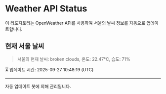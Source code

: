 
# Weather API Status

이 리포지토리는 OpenWeather API를 사용하여 서울의 날씨 정보를 자동으로 업데이트합니다.

## 현재 서울 날씨
> 서울의 현재 날씨: broken clouds, 온도: 22.47°C, 습도: 71%

⏳ 업데이트 시간: 2025-09-27 10:48:19 (UTC)

---
자동 업데이트 봇에 의해 관리됩니다.
